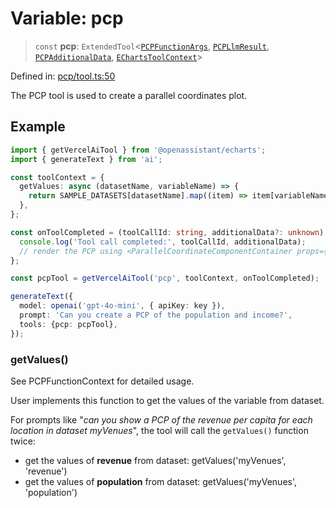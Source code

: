 # Variable: pcp

> `const` **pcp**: `ExtendedTool`\<[`PCPFunctionArgs`](../type-aliases/PCPFunctionArgs.md), [`PCPLlmResult`](../type-aliases/PCPLlmResult.md), [`PCPAdditionalData`](../type-aliases/PCPAdditionalData.md), [`EChartsToolContext`](../type-aliases/EChartsToolContext.md)\>

Defined in: [pcp/tool.ts:50](https://github.com/GeoDaCenter/openassistant/blob/2cb8f20a901f3385efeb40778248119c5e49db78/packages/echarts/src/pcp/tool.ts#L50)

The PCP tool is used to create a parallel coordinates plot.

## Example

```typescript
import { getVercelAiTool } from '@openassistant/echarts';
import { generateText } from 'ai';

const toolContext = {
  getValues: async (datasetName, variableName) => {
    return SAMPLE_DATASETS[datasetName].map((item) => item[variableName]);
  },
};

const onToolCompleted = (toolCallId: string, additionalData?: unknown) => {
  console.log('Tool call completed:', toolCallId, additionalData);
  // render the PCP using <ParallelCoordinateComponentContainer props={additionalData} />
};

const pcpTool = getVercelAiTool('pcp', toolContext, onToolCompleted);

generateText({
  model: openai('gpt-4o-mini', { apiKey: key }),
  prompt: 'Can you create a PCP of the population and income?',
  tools: {pcp: pcpTool},
});
```

### getValues()

See PCPFunctionContext for detailed usage.

User implements this function to get the values of the variable from dataset.

For prompts like "_can you show a PCP of the revenue per capita for each location in dataset myVenues_", the tool will
call the `getValues()` function twice:
- get the values of **revenue** from dataset: getValues('myVenues', 'revenue')
- get the values of **population** from dataset: getValues('myVenues', 'population')

